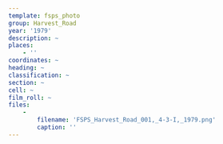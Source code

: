 ```yaml
---
template: fsps_photo
group: Harvest_Road
year: '1979'
description: ~
places:
    - ''
coordinates: ~
heading: ~
classification: ~
section: ~
cell: ~
film_roll: ~
files:
    -
        filename: 'FSPS_Harvest_Road_001,_4-3-I,_1979.png'
        caption: ''
---
```

